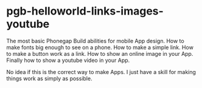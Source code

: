 pgb-helloworld-links-images-youtube
===================================

The most basic Phonegap Build abilities for mobile App design. How to make fonts big enough to see on a phone. How to make a simple link. How to make a button work as a link. How to show an online image in your App. Finally how to show a youtube video in your App.


No idea if this is the correct way to make Apps. I just have a skill for making things work as simply as possible.
